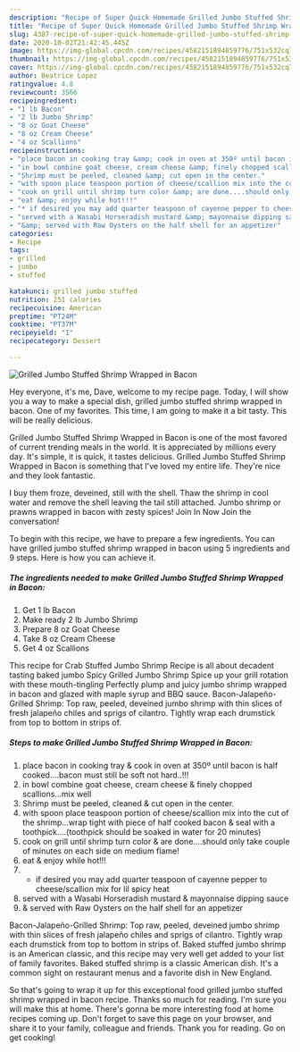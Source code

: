```yaml
---
description: "Recipe of Super Quick Homemade Grilled Jumbo Stuffed Shrimp Wrapped in Bacon"
title: "Recipe of Super Quick Homemade Grilled Jumbo Stuffed Shrimp Wrapped in Bacon"
slug: 4387-recipe-of-super-quick-homemade-grilled-jumbo-stuffed-shrimp-wrapped-in-bacon
date: 2020-10-02T21:42:45.445Z
image: https://img-global.cpcdn.com/recipes/4582151894859776/751x532cq70/grilled-jumbo-stuffed-shrimp-wrapped-in-bacon-recipe-main-photo.jpg
thumbnail: https://img-global.cpcdn.com/recipes/4582151894859776/751x532cq70/grilled-jumbo-stuffed-shrimp-wrapped-in-bacon-recipe-main-photo.jpg
cover: https://img-global.cpcdn.com/recipes/4582151894859776/751x532cq70/grilled-jumbo-stuffed-shrimp-wrapped-in-bacon-recipe-main-photo.jpg
author: Beatrice Lopez
ratingvalue: 4.8
reviewcount: 3566
recipeingredient:
- "1 lb Bacon"
- "2 lb Jumbo Shrimp"
- "8 oz Goat Cheese"
- "8 oz Cream Cheese"
- "4 oz Scallions"
recipeinstructions:
- "place bacon in cooking tray &amp; cook in oven at 350º until bacon is half cooked....bacon must still be soft not hard..!!!"
- "in bowl combine goat cheese, cream cheese &amp; finely chopped scallions...mix well"
- "Shrimp must be peeled, cleaned &amp; cut open in the center."
- "with spoon place teaspoon portion of cheese/scallion mix into the cut of the shrimp...wrap tight with piece of half cooked bacon &amp; seal with a toothpick....(toothpick should be soaked in water for 20 minutes)"
- "cook on grill until shrimp turn color &amp; are done....should only take couple of minutes on each side on medium flame!"
- "eat &amp; enjoy while hot!!!"
- "* if desired you may add quarter teaspoon of cayenne pepper to cheese/scallion mix for lil spicy heat"
- "served with a Wasabi Horseradish mustard &amp; mayonnaise dipping sauce"
- "&amp; served with Raw Oysters on the half shell for an appetizer"
categories:
- Recipe
tags:
- grilled
- jumbo
- stuffed

katakunci: grilled jumbo stuffed 
nutrition: 251 calories
recipecuisine: American
preptime: "PT24M"
cooktime: "PT37M"
recipeyield: "1"
recipecategory: Dessert

---
```



![Grilled Jumbo Stuffed Shrimp Wrapped in Bacon](https://img-global.cpcdn.com/recipes/4582151894859776/751x532cq70/grilled-jumbo-stuffed-shrimp-wrapped-in-bacon-recipe-main-photo.jpg)

Hey everyone, it's me, Dave, welcome to my recipe page. Today, I will show you a way to make a special dish, grilled jumbo stuffed shrimp wrapped in bacon. One of my favorites. This time, I am going to make it a bit tasty. This will be really delicious.

Grilled Jumbo Stuffed Shrimp Wrapped in Bacon is one of the most favored of current trending meals in the world. It is appreciated by millions every day. It's simple, it is quick, it tastes delicious. Grilled Jumbo Stuffed Shrimp Wrapped in Bacon is something that I've loved my entire life. They're nice and they look fantastic.

I buy them froze, deveined, still with the shell. Thaw the shrimp in cool water and remove the shell leaving the tail still attached. Jumbo shrimp or prawns wrapped in bacon with zesty spices! Join In Now Join the conversation!


To begin with this recipe, we have to prepare a few ingredients. You can have grilled jumbo stuffed shrimp wrapped in bacon using 5 ingredients and 9 steps. Here is how you can achieve it.

<!--inarticleads1-->

##### The ingredients needed to make Grilled Jumbo Stuffed Shrimp Wrapped in Bacon:

1. Get 1 lb Bacon
1. Make ready 2 lb Jumbo Shrimp
1. Prepare 8 oz Goat Cheese
1. Take 8 oz Cream Cheese
1. Get 4 oz Scallions


This recipe for Crab Stuffed Jumbo Shrimp Recipe is all about decadent tasting baked jumbo Spicy Grilled Jumbo Shrimp Spice up your grill rotation with these mouth-tingling Perfectly plump and juicy jumbo shrimp wrapped in bacon and glazed with maple syrup and BBQ sauce. Bacon-Jalapeño-Grilled Shrimp: Top raw, peeled, deveined jumbo shrimp with thin slices of fresh jalapeño chiles and sprigs of cilantro. Tightly wrap each drumstick from top to bottom in strips of. 

<!--inarticleads2-->

##### Steps to make Grilled Jumbo Stuffed Shrimp Wrapped in Bacon:

1. place bacon in cooking tray &amp; cook in oven at 350º until bacon is half cooked....bacon must still be soft not hard..!!!
1. in bowl combine goat cheese, cream cheese &amp; finely chopped scallions...mix well
1. Shrimp must be peeled, cleaned &amp; cut open in the center.
1. with spoon place teaspoon portion of cheese/scallion mix into the cut of the shrimp...wrap tight with piece of half cooked bacon &amp; seal with a toothpick....(toothpick should be soaked in water for 20 minutes)
1. cook on grill until shrimp turn color &amp; are done....should only take couple of minutes on each side on medium flame!
1. eat &amp; enjoy while hot!!!
1. * if desired you may add quarter teaspoon of cayenne pepper to cheese/scallion mix for lil spicy heat
1. served with a Wasabi Horseradish mustard &amp; mayonnaise dipping sauce
1. &amp; served with Raw Oysters on the half shell for an appetizer


Bacon-Jalapeño-Grilled Shrimp: Top raw, peeled, deveined jumbo shrimp with thin slices of fresh jalapeño chiles and sprigs of cilantro. Tightly wrap each drumstick from top to bottom in strips of. Baked stuffed jumbo shrimp is an American classic, and this recipe may very well get added to your list of family favorites. Baked stuffed shrimp is a classic American dish. It&#39;s a common sight on restaurant menus and a favorite dish in New England. 

So that's going to wrap it up for this exceptional food grilled jumbo stuffed shrimp wrapped in bacon recipe. Thanks so much for reading. I'm sure you will make this at home. There's gonna be more interesting food at home recipes coming up. Don't forget to save this page on your browser, and share it to your family, colleague and friends. Thank you for reading. Go on get cooking!
